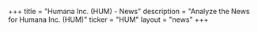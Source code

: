 +++
title = "Humana Inc. (HUM) - News"
description = "Analyze the News for Humana Inc. (HUM)"
ticker = "HUM"
layout = "news"
+++

